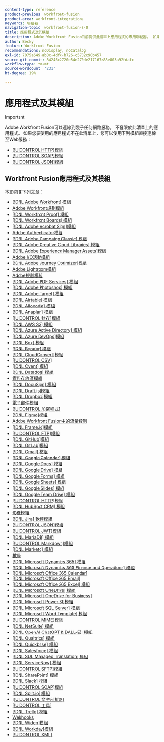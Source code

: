 ```yaml
---
content-type: reference
product-previous: workfront-fusion
product-area: workfront-integrations
keywords: 聯結器
navigation-topic: workfront-fusion-2-0
title: 應用程式及其模組
description: Adobe Workfront Fusion目前提供此清單上應用程式的專用聯結器。 如果您要使用的應用程式不在清單上，您可以使用HTTP、SOAP或JSON模組連線至該應用程式。
author: Becky
feature: Workfront Fusion
recommendations: noDisplay, noCatalog
exl-id: 7075a649-ab0c-4dfc-b726-c5702c90b457
source-git-commit: 84246c2720e54e270de217167e88e803a92fdafc
workflow-type: tm+mt
source-wordcount: '231'
ht-degree: 19%

---
```


# 應用程式及其模組

>[!IMPORTANT]
>
>Adobe Workfront Fusion可以連線到幾乎任何網路服務。 不僅限於此清單上的應用程式。 如果您要使用的應用程式不在此清單上，您可以使用下列模組直接連線至Web服務：
>
>* [[!UICONTROL HTTP]模組](../../workfront-fusion/apps-and-their-modules/http-modules/http-modules-1.md)
>* [[!UICONTROL SOAP]模組](../../workfront-fusion/apps-and-their-modules/soap-module.md)
>* [[!UICONTROL JSON]模組](../../workfront-fusion/apps-and-their-modules/json-modules.md)
>

## Workfront Fusion應用程式及其模組

本節包含下列文章：


* [[!DNL Adobe Workfront] 模組](../../workfront-fusion/apps-and-their-modules/workfront-modules.md)
* [Adobe Workfront規劃模組](/help/quicksilver/workfront-fusion/apps-and-their-modules/workfront-planning-modules.md)
* [[!DNL Workfront Proof] 模組](../../workfront-fusion/apps-and-their-modules/workfront-proof-modules.md)
* [[!DNL Workfront Boards] 模組](../../workfront-fusion/apps-and-their-modules/workfront-boards-modules.md)
* [[!DNL Adobe Acrobat Sign]模組](../../workfront-fusion/apps-and-their-modules/adobe-sign-modules.md)
* [Adobe Authenticator模組](/help/quicksilver/workfront-fusion/apps-and-their-modules/adobe-authenticator-modules.md)
* [[!DNL Adobe Campaign Classic] 模組](../../workfront-fusion/apps-and-their-modules/adobe-campaign-classic-connector.md)
* [[!DNL Adobe Creative Cloud Libraries] 模組](../../workfront-fusion/apps-and-their-modules/creative-cloud-libraries-modules.md)
* [[!DNL Adobe Experience Manager Assets]模組](../../workfront-fusion/apps-and-their-modules/aem-assets-modules.md)
* [Adobe I/O活動模組](../../workfront-fusion/apps-and-their-modules/adobe-io-events-modules.md)
* [[!DNL Adobe Journey Optimizer]模組](../../workfront-fusion/apps-and-their-modules/adobe-journey-optimizer-modules.md)
* [Adobe Lightroom模組](/help/quicksilver/workfront-fusion/apps-and-their-modules/adobe-lightroom-modules.md)
* [Adobe規劃模組](/help/quicksilver/workfront-fusion/apps-and-their-modules/workfront-planning-modules.md)
* [[!DNL Adobe PDF Services] 模組](../../workfront-fusion/apps-and-their-modules/pdf-modules.md)
* [[!DNL Adobe Photoshop] 模組](../../workfront-fusion/apps-and-their-modules/adobe-photoshop-modules.md)
* [[!DNL Adobe Target] 模組](../../workfront-fusion/apps-and-their-modules/adobe-target-modules.md)
* [[!DNL Airtable] 模組](../../workfront-fusion/apps-and-their-modules/airtable-modules.md)
* [[!DNL Allocadia] 模組](../../workfront-fusion/apps-and-their-modules/allocadia-modules.md)
* [[!DNL Anaplan] 模組](../../workfront-fusion/apps-and-their-modules/anaplan-modules.md)
* [[!UICONTROL 封存]模組](../../workfront-fusion/apps-and-their-modules/archive-modules.md)
* [[!DNL AWS S3] 模組](../../workfront-fusion/apps-and-their-modules/aws-s3-modules.md)
* [[!DNL Azure Active Directory] 模組](../../workfront-fusion/apps-and-their-modules/azure-ad-modules.md)
* [[!DNL Azure DevOps]模組](../../workfront-fusion/apps-and-their-modules/azure-dev-ops.md)
* [[!DNL Box] 模組](../../workfront-fusion/apps-and-their-modules/box-modules.md)
* [[!DNL Bynder] 模組](../../workfront-fusion/apps-and-their-modules/bynder-modules.md)
* [[!DNL CloudConvert]模組](../../workfront-fusion/apps-and-their-modules/cloud-convert-modules.md)
* [[!UICONTROL CSV]](../../workfront-fusion/apps-and-their-modules/csv.md)
* [[!DNL Cvent] 模組](../../workfront-fusion/apps-and-their-modules/cvent-modules.md)
* [[!DNL Datadog] 模組](../../workfront-fusion/apps-and-their-modules/datadog-modules.md)
* [資料存放區模組](../../workfront-fusion/apps-and-their-modules/data-store-modules.md)
* [[!DNL DocuSign] 模組](../../workfront-fusion/apps-and-their-modules/docusign-modules.md)
* [[!DNL Draft.js]模組](../../workfront-fusion/apps-and-their-modules/draft-js-modules.md)
* [[!DNL Dropbox]模組](../../workfront-fusion/apps-and-their-modules/dropbox-modules.md)
* [電子郵件模組](../../workfront-fusion/apps-and-their-modules/email-modules.md)
* [[!UICONTROL 加密程式]](../../workfront-fusion/apps-and-their-modules/encryptor-modules.md)
* [[!DNL Figma]模組](../../workfront-fusion/apps-and-their-modules/figma-modules.md)
* [Adobe Workfront Fusion中的流量控制](../../workfront-fusion/apps-and-their-modules/flow-control.md)
* [[!DNL Frame.io]模組](../../workfront-fusion/apps-and-their-modules/frame-io-modules.md)
* [[!UICONTROL FTP]模組](../../workfront-fusion/apps-and-their-modules/ftp-modules.md)
* [[!DNL GitHub]模組](../../workfront-fusion/apps-and-their-modules/github.md)
* [[!DNL GitLab]模組](../../workfront-fusion/apps-and-their-modules/gitlab-modules.md)
* [[!DNL Gmail] 模組](../../workfront-fusion/apps-and-their-modules/gmail-modules.md)
* [[!DNL Google Calendar] 模組](../../workfront-fusion/apps-and-their-modules/google-calendar-modules.md)
* [[!DNL Google Docs] 模組](../../workfront-fusion/apps-and-their-modules/google-docs-modules.md)
* [[!DNL Google Drive] 模組](../../workfront-fusion/apps-and-their-modules/google-drive-modules.md)
* [[!DNL Google Forms] 模組](../../workfront-fusion/apps-and-their-modules/google-forms-modules.md)
* [[!DNL Google Sheets] 模組](../../workfront-fusion/apps-and-their-modules/google-sheets-modules.md)
* [[!DNL Google Slides] 模組](../../workfront-fusion/apps-and-their-modules/google-slides-modules.md)
* [[!DNL Google Team Drive] 模組](../../workfront-fusion/apps-and-their-modules/google-team-drive-modules.md)
* [[!UICONTROL HTTP]模組](../../workfront-fusion/apps-and-their-modules/http-modules/http-modules-1.md)
* [[!DNL HubSpot CRM] 模組](../../workfront-fusion/apps-and-their-modules/hubspot-crm-modules.md)
* [影像模組](../../workfront-fusion/apps-and-their-modules/image-module.md)
* [[!DNL Jira] 軟體模組](../../workfront-fusion/apps-and-their-modules/jira-software-modules.md)
* [[!UICONTROL JSON]模組](../../workfront-fusion/apps-and-their-modules/json-modules.md)
* [[!UICONTROL JWT]模組](../../workfront-fusion/apps-and-their-modules/jwt-modules.md)
* [[!DNL MariaDB] 模組](../../workfront-fusion/apps-and-their-modules/mariadb-modules.md)
* [[!UICONTROL Markdown]模組](../../workfront-fusion/apps-and-their-modules/markdown-modules.md)
* [[!DNL Marketo] 模組](../../workfront-fusion/apps-and-their-modules/marketo-modules.md)
* [數學](../../workfront-fusion/apps-and-their-modules/math-module.md)
* [[!DNL Microsoft Dynamics 365] 模組](../../workfront-fusion/apps-and-their-modules/microsoft-dynamics-365-modules.md)
* [[!DNL Microsoft Dynamics 365 Finance and Operations] 模組](../../workfront-fusion/apps-and-their-modules/dynamics-finance-operations-modules.md)
* [[!DNL Microsoft Office 365 Calendar]](../../workfront-fusion/apps-and-their-modules/microsoft-365-calendar-modules.md)
* [[!DNL Microsoft Office 365 Email]](../../workfront-fusion/apps-and-their-modules/microsoft-365-email-modules.md)
* [[!DNL Microsoft Office 365 Excel] 模組](../../workfront-fusion/apps-and-their-modules/microsoft-365-excel-modules.md)
* [[!DNL Microsoft OneDrive] 模組](../../workfront-fusion/apps-and-their-modules/microsoft-onedrive-modules.md)
* [[!DNL Microsoft OneDrive for Business]](../../workfront-fusion/apps-and-their-modules/microsoft-onedrive-for-business-modules.md)
* [[!DNL Microsoft Power BI]模組](../../workfront-fusion/apps-and-their-modules/powerbi-modules.md)
* [[!DNL Microsoft SQL Server] 模組](../../workfront-fusion/apps-and-their-modules/microsoft-sql-server-modules.md)
* [[!DNL Microsoft Word Template] 模組](../../workfront-fusion/apps-and-their-modules/microsoft-word-templates-modules.md)
* [[!UICONTROL MIME]模組](../../workfront-fusion/apps-and-their-modules/mime.md)
* [[!DNL NetSuite] 模組](../../workfront-fusion/apps-and-their-modules/netsuite.md)
* [[!DNL OpenAI(ChatGPT & DALL-E)] 模組](../../workfront-fusion/apps-and-their-modules/openai-chatgpt-modules.md)
* [[!DNL Qualtrics] 模組](../../workfront-fusion/apps-and-their-modules/qualtrics-modules.md)
* [[!DNL Quickbase] 模組](../../workfront-fusion/apps-and-their-modules/quickbase-modules.md)
* [[!DNL Salesforce] 模組](../../workfront-fusion/apps-and-their-modules/salesforce-modules.md)
* [[!DNL SDL Managed Translation] 模組](../../workfront-fusion/apps-and-their-modules/sdl-managed-translation-modules.md)
* [[!DNL ServiceNow] 模組](../../workfront-fusion/apps-and-their-modules/servicenow-modules.md)
* [[!UICONTROL SFTP]模組](../../workfront-fusion/apps-and-their-modules/sftp.md)
* [[!DNL SharePoint] 模組](../../workfront-fusion/apps-and-their-modules/sharepoint-modules.md)
* [[!DNL Slack] 模組](../../workfront-fusion/apps-and-their-modules/slack-modules.md)
* [[!UICONTROL SOAP]模組](../../workfront-fusion/apps-and-their-modules/soap-module.md)
* [[!DNL Split.io] 模組](../../workfront-fusion/apps-and-their-modules/split-io-modules.md)
* [[!UICONTROL 文字剖析器]](../../workfront-fusion/apps-and-their-modules/text-parser.md)
* [[!UICONTROL 工具]](../../workfront-fusion/apps-and-their-modules/tools-modules.md)
* [[!DNL Trello] 模組](../../workfront-fusion/apps-and-their-modules/trello-modules.md)
* [Webhooks](../../workfront-fusion/apps-and-their-modules/webhooks-updated.md)
* [[!DNL Widen]模組](../../workfront-fusion/apps-and-their-modules/widen-modules.md)
* [[!DNL Workday]模組](../../workfront-fusion/apps-and-their-modules/workday-modules.md)
* [[!UICONTROL XML]](../../workfront-fusion/apps-and-their-modules/xml-modules.md)

